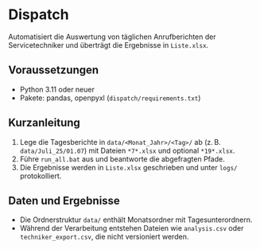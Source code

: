 # Dispatch

Automatisiert die Auswertung von täglichen Anrufberichten der Servicetechniker und überträgt die Ergebnisse in `Liste.xlsx`.

## Voraussetzungen

- Python 3.11 oder neuer
- Pakete: pandas, openpyxl (`dispatch/requirements.txt`)

## Kurzanleitung

1. Lege die Tagesberichte in `data/<Monat_Jahr>/<Tag>/` ab (z. B. `data/Juli_25/01.07`) mit Dateien `*7*.xlsx` und optional `*19*.xlsx`.
2. Führe `run_all.bat` aus und beantworte die abgefragten Pfade.
3. Die Ergebnisse werden in `Liste.xlsx` geschrieben und unter `logs/` protokolliert.

## Daten und Ergebnisse

- Die Ordnerstruktur `data/` enthält Monatsordner mit Tagesunterordnern.
- Während der Verarbeitung entstehen Dateien wie `analysis.csv` oder `techniker_export.csv`, die nicht versioniert werden.

